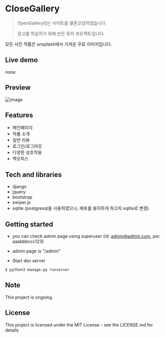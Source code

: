 # CloseGallery

> OpenGallery라는 사이트를 클론코딩하였습니다.
>
> 장고를 학습하기 위해 만든 토이 프로젝트입니다.

모든 사진 작품은 unsplash에서 가져온 무료 이미지입니다.

## Live demo

none

## Preview

![image](https://user-images.githubusercontent.com/72514247/127777622-87e382da-d31e-4fa7-a0f1-7f3c0cb574da.png)

## Features

- 메인페이지
- 작품 소개
- 일반 리뷰
- 로그인/로그아웃
- 다양한 상호작용
- 백오피스

## Tech and libraries

- django
- jquery
- bootstrap
- swiper.js
- sqlite (postgresql을 사용하였으나, 배포를 용이하게 하고자 sqlite로 변경)

## Getting started

- you can check admin page using superuser (id: admin@admin.com, pw: aaabbbccc123)
- admin page is "/admin"

- Start dev server

```bash
$ python3 manage.py runserver
```

## Note

This project is ongoing.

## License

This project is licensed under the MIT License - see the LICENSE.md for details
